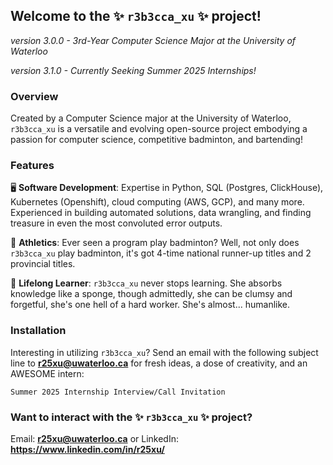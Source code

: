 ## Welcome to the ✨ `r3b3cca_xu` ✨ project!
*version 3.0.0 - 3rd-Year Computer Science Major at the University of Waterloo*

*version 3.1.0 - Currently Seeking Summer 2025 Internships!*

### Overview
Created by a Computer Science major at the University of Waterloo, `r3b3cca_xu` is a versatile and evolving open-source project embodying a passion for computer science, competitive badminton, and bartending!

### Features
🖥️ **Software Development**: Expertise in Python, SQL (Postgres, ClickHouse), Kubernetes (Openshift), cloud computing (AWS, GCP), and many more. Experienced in building automated solutions, data wrangling, and finding treasure in even the most convoluted error outputs.

🏸 **Athletics**: Ever seen a program play badminton? Well, not only does `r3b3cca_xu` play badminton, it's got 4-time national runner-up titles and 2 provincial titles.

🧠 **Lifelong Learner**: `r3b3cca_xu` never stops learning. She absorbs knowledge like a sponge, though admittedly, she can be clumsy and forgetful, she's one hell of a hard worker. She's almost... humanlike.

### Installation
Interesting in utilizing `r3b3cca_xu`?
Send an email with the following subject line to **r25xu@uwaterloo.ca** for fresh ideas, a dose of creativity, and an AWESOME intern:
```
Summer 2025 Internship Interview/Call Invitation
```
### Want to interact with the ✨ `r3b3cca_xu` ✨ project?
Email: **r25xu@uwaterloo.ca** or LinkedIn: **https://www.linkedin.com/in/r25xu/**

<!--
**reebxu459/reebxu459** is a ✨ _special_ ✨ repository because its `README.md` (this file) appears on your GitHub profile.

Here are some ideas to get you started:

- 🔭 I’m currently working on ...
- 🌱 I’m currently learning ...
- 👯 I’m looking to collaborate on ...
- 🤔 I’m looking for help with ...
- 💬 Ask me about ...
- 📫 How to reach me: ...
- 😄 Pronouns: ...
- ⚡ Fun fact: ...
-->

